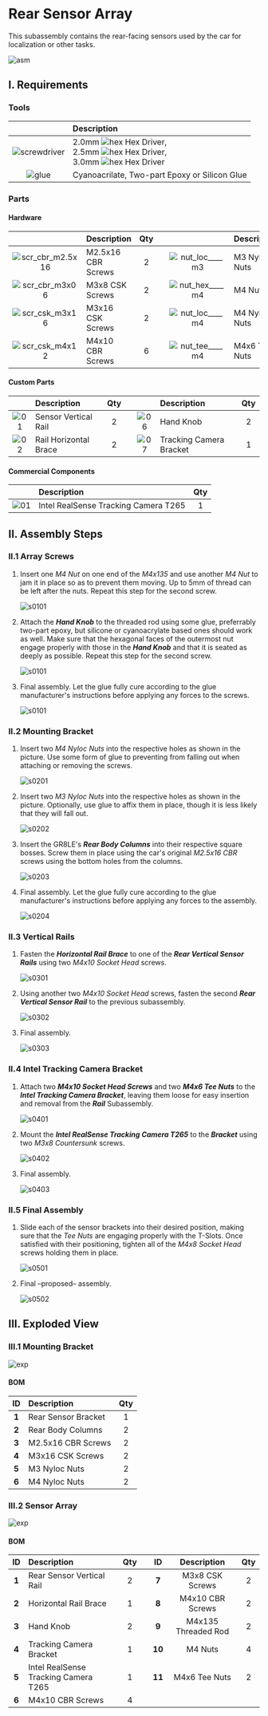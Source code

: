 # Rear Sensor Array

This subassembly contains the rear-facing sensors used by the car for localization or other tasks.

![asm](img/asm/rear_sensor/asm.svg)

## I. Requirements
### Tools

|        | Description| 
|:------:|:-----------|
|![screwdriver](img/tools/driver.svg)| 2.0mm ![hex](img/tools/bits/hex_inner.svg) Hex Driver, <br> 2.5mm ![hex](img/tools/bits/hex_inner.svg) Hex Driver,<br> 3.0mm ![hex](img/tools/bits/hex_inner.svg) Hex Driver     |
|![glue](img/tools/glue.svg)| Cyanoacrilate, Two-part Epoxy or Silicon Glue     |


### Parts

#### Hardware

|                                                  | Description                | Qty |   |                                                  | Description                | Qty |
|:------------------------------------------------:|:---------------------------|:---:|---|:------------------------------------------------:|:---------------------------|:---:|
|![scr_cbr_m2.5x16](img/hw/scr/cbr/m2.5x16.svg)    |M2.5x16 CBR Screws          | 2   |   |![nut_loc____m3](img/hw/nut/loc/m3.svg)           |M3 Nyloc Nuts               | 2   |
|![scr_cbr_m3x06](img/hw/scr/csk/m3x08.svg)        |M3x8 CSK Screws             | 2   |   |![nut_hex____m4](img/hw/nut/hex/m4.svg)           |M4 Nuts                     | 4   |
|![scr_csk_m3x16](img/hw/scr/csk/m3x16.svg)        |M3x16 CSK Screws            | 2   |   |![nut_loc____m4](img/hw/nut/loc/m4.svg)           |M4 Nyloc Nuts               | 2   |
|![scr_csk_m4x12](img/hw/scr/cbr/m4x10.svg)        |M4x10 CBR Screws            | 6   |   |![nut_tee____m4](img/hw/nut/tee/m4.svg)           |M4x6 T-Nuts                 | 2   |


#### Custom Parts

|                                                            | Description          | Qty |   |                                                       | Description                | Qty |
|:----------------------------------------------------------:|:---------------------|:---:|---|:-----------------------------------------------------:|:---------------------------|:---:|
|![01](img/asm/rear_sensor/prt/01_vertical_rail.svg)         | Sensor Vertical Rail | 2   |   |![06](img/asm/front_sensor/prt/06_hand_knob.svg)       | Hand Knob                  | 2   |
|![02](img/asm/front_sensor/prt/02_rail_horizontal_brace.svg)| Rail Horizontal Brace| 2   |   |![07](img/asm/rear_sensor/prt/02_angle_cam_bracket.svg)| Tracking Camera Bracket    | 1   |



#### Commercial Components
|                                                 | Description                          | Qty |
|:-----------------------------------------------:|:-------------------------------------|:---:|
|![01](img/asm/rear_sensor/prt/03_intel_t265.svg) | Intel RealSense Tracking Camera T265 | 1   |

## II. Assembly Steps

### II.1 Array Screws

1. Insert one *M4 Nut* on one end of the *M4x135* and use another *M4 Nut* to jam it in place so as to prevent them moving. Up to 5mm of thread can be left after the nuts. Repeat this step for the second screw.  

    ![s0101](img/asm/rear_sensor/stp/S0101.svg)
   
 2. Attach the ***Hand Knob*** to the threaded rod using some glue, preferrably two-part epoxy, but silicone or cyanoacrylate based ones should work as well. Make sure that the hexagonal faces of the outermost nut engage properly with those in the ***Hand Knob*** and that it is seated as deeply as possible. Repeat this step for the second screw.

    ![s0101](img/asm/rear_sensor/stp/S0102.svg)
   
 3. Final assembly. Let the glue fully cure according to the glue manufacturer's instructions before applying any forces to the screws.

    ![s0101](img/asm/rear_sensor/stp/S0103.svg)

### II.2 Mounting Bracket

1. Insert two *M4 Nyloc Nuts* into the respective holes as shown in the picture. Use some form of glue to preventing from falling out when attaching or removing the screws.

    ![s0201](img/asm/rear_sensor/stp/S0201.svg)
   
 2. Insert two *M3 Nyloc Nuts* into the respective holes as shown in the picture. Optionally, use glue to affix them in place, though it is less likely that they will fall out.

    ![s0202](img/asm/rear_sensor/stp/S0202.svg)
   
 3. Insert the GR8LE's ***Rear Body Columns*** into their respective square bosses. Screw them in place using the car's original *M2.5x16 CBR* screws using the bottom holes from the columns. 

    ![s0203](img/asm/rear_sensor/stp/S0203.svg)
    
 4. Final assembly. Let the glue fully cure according to the glue manufacturer's instructions before applying any forces to the assembly.

    ![s0204](img/asm/rear_sensor/stp/S0204.svg)


### II.3 Vertical Rails

 1. Fasten the ***Horizontal Rail Brace*** to one of the ***Rear Vertical Sensor Rails*** using two *M4x10 Socket Head* screws.

    ![s0301](img/asm/rear_sensor/stp/S0301.svg)
   
 2. Using another two *M4x10 Socket Head* screws, fasten the second ***Rear Vertical Sensor Rail*** to the previous subassembly.

    ![s0302](img/asm/rear_sensor/stp/S0302.svg)
   
 3. Final assembly.

    ![s0303](img/asm/rear_sensor/stp/S0303.svg)

### II.4 Intel Tracking Camera Bracket

 1. Attach two ***M4x10 Socket Head Screws*** and two ***M4x6 Tee Nuts*** to the ***Intel Tracking Camera Bracket***, leaving them loose for easy insertion and removal from the ***Rail*** Subassembly.

    ![s0401](img/asm/rear_sensor/stp/S0401.svg)
   
 2. Mount the ***Intel RealSense Tracking Camera T265*** to the ***Bracket*** using two *M3x8 Countersunk* screws.

    ![s0402](img/asm/rear_sensor/stp/S0402.svg)
   
 3. Final assembly.

    ![s0403](img/asm/rear_sensor/stp/S0403.svg)
    

### II.5 Final Assembly

 1. Slide each of the sensor brackets into their desired position, making sure that the *Tee Nuts* are engaging properly with the T-Slots. Once satisfied with their positioning, tighten all of the *M4x8 Socket Head* screws holding them in place.

    ![s0501](img/asm/rear_sensor/stp/S0501.svg)
   
 2. Final –proposed– assembly.

    ![s0502](img/asm/rear_sensor/stp/S0502.svg)



## III. Exploded View

### III.1 Mounting Bracket
![exp](img/asm/rear_sensor/exp_bracket.svg)

#### BOM

| ID     | Description                     | Qty |
|:------:|:--------------------------------|:---:|
|  **1** |Rear Sensor Bracket              | 1   |
|  **2** |Rear Body Columns                | 2   |
|  **3** |M2.5x16 CBR Screws               | 2   |
|  **4** |M3x16 CSK Screws                 | 2   |
|  **5** |M3 Nyloc Nuts                    | 2   |
|  **6** |M4 Nyloc Nuts                    | 2   |






### III.2 Sensor Array

![exp](img/asm/rear_sensor/exp.svg)

#### BOM

| ID     | Description                         | Qty |     | ID     | Description                      | Qty |
|:------:|:------------------------------------|:---:|:---:|:------:|:--------------------------------:|:---:|
|  **1** |Rear Sensor Vertical Rail            | 2   |     | **7**  |M3x8 CSK Screws                   | 2   |
|  **2** |Horizontal Rail Brace                | 1   |     | **8**  |M4x10 CBR Screws                  | 2   |
|  **3** |Hand Knob                            | 2   |     | **9**  |M4x135 Threaded Rod               | 2   |
|  **4** |Tracking Camera Bracket              | 1   |     | **10** |M4 Nuts                           | 4   |
|  **5** |Intel RealSense Tracking Camera T265 | 1   |     | **11** |M4x6 Tee Nuts                     | 2   |
|  **6** |M4x10 CBR Screws                     | 4   |     |        |                                  |     |









